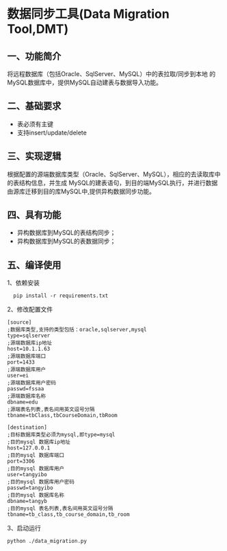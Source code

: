 数据同步工具(Data Migration Tool,DMT)
===================================

一、功能简介
-----------
将远程数据库（包括Oracle、SqlServer、MySQL）中的表拉取/同步到本地
的MySQL数据库中，提供MySQL自动建表与数据导入功能。

二、基础要求
------------
 - 表必须有主键
 - 支持insert/update/delete

三、实现逻辑
-----------
根据配置的源端数据库类型（Oracle、SqlServer、MySQL），相应的去读取库中的表结构信息，并生成
MySQL的建表语句，到目的端MySQL执行，并进行数据由源库迁移到目的库MySQL中,提供异构数据同步功能。

四、具有功能
------------
 - 异构数据库到MySQL的表结构同步；
 - 异构数据库到MySQL的表数据同步；

五、编译使用
-----------

1、依赖安装
```
  pip install -r requirements.txt
```
2、修改配置文件
```
[source]
;数据库类型,支持的类型包括：oracle,sqlserver,mysql
type=sqlserver
;源端数据库ip地址
host=10.1.1.63
;源端数据库端口
port=1433
;源端数据库用户
user=ei
;源端数据库用户密码
passwd=fssaa
;源端数据库名称
dbname=edu
;源端表名列表,表名间用英文逗号分隔
tbname=tbClass,tbCourseDomain,tbRoom

[destination]
;目标数据库类型必须为mysql,即type=mysql
;目的mysql 数据库ip地址
host=127.0.0.1
;目的mysql 数据库端口
port=3306
;目的mysql 数据库用户
user=tangyibo
;目的mysql 数据库用户密码
passwd=tangyibo
;目的mysql 数据库名称
dbname=tangyb
;目的mysql 表名列表,表名间用英文逗号分隔
tbname=tb_class,tb_course_domain,tb_room
```
3、启动运行
```
python ./data_migration.py
```

